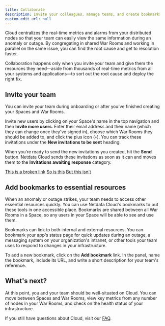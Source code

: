 ```yaml
---
title: Collaborate
description: Invite your colleagues, manage teams, and create bookmarks to commonly-used resources that your team needs at a glance.
custom_edit_url: null
---
```


Cloud centralizes the real-time metrics and alarms from your distributed nodes so that your team can easily view the
same information during an anomaly or outage. By congregating in shared War Rooms and working in parallel on the same
issue, you can find the root cause and get to resolution faster.

Collaboration happens only when you invite your team and give them the resources they need—aside from thousands of real-time metrics from all your systems and applications—to sort out the root cause and deploy the right fix.

## Invite your team

You can invite your team during onboarding or after you've finished creating your Spaces and War Rooms.

Invite new users by clicking on your Space's name in the top navigation and then **Invite more users**. Enter their
email address and their name (which they can change once they've signed in), choose which War Rooms they should be added
to, and click the plus icon (`+`). You can track these invitations under the **New invitations to be sent** heading.

When you're ready to send the new invitations you created, hit the **Send** button. Netdata Cloud sends these
invitations as soon as it can and moves them to the **Invitations awaiting response** category.

[This is a broken link](/this/is/broken/README.md)
[So is this](/docs/agent/README.md)
[But this isn't](/docs/agent/packaging/installer)

## Add bookmarks to essential resources

When an anomaly or outage strikes, your team needs to access other essential resources quickly. You can use Netdata
Cloud's bookmarks to put these tools in one accessible place. Bookmarks are shared between all War Rooms in a Space, so
any users in your Space will be able to see and use them.

Bookmarks can link to both internal and external resources. You can bookmark your app's status page for quick updates
during an outage, a messaging system on your organization's intranet, or other tools your team uses to respond to
changes in your infrastructure.

To add a new bookmark, click on the **Add bookmark** link. In the panel, name the bookmark, include its URL, and write a
short description for your team's reference.

## What's next?

At this point, you and your team should be well-situated on Cloud. You can move between Spaces and War Rooms, view key
metrics from any number of nodes in your War Rooms, and check on the health status of your infrastructure.

If you still have questions about Cloud, visit our [FAQ](/docs/cloud/faq-glossary).
